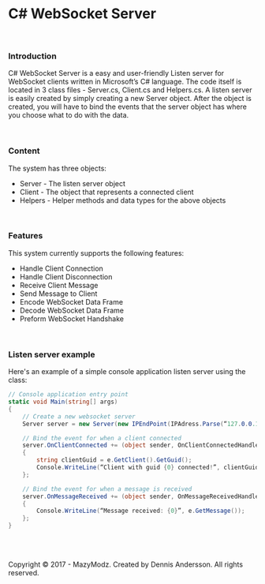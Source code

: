 <h1>C# WebSocket Server</h1><br>

<h3>Introduction</h3>
<p>C# WebSocket Server is a easy and user-friendly Listen server for WebSocket clients written in Microsoft’s C# language. 
The code itself is located in 3 class files - Server.cs, Client.cs and Helpers.cs. 
A listen server is easily created by simply creating a new Server object. After the object is created, 
you will have to bind the events that the server object has where you choose what to do with the data.</p><br>

<h3>Content</h3>
<p>The system has three objects:</p>
<ul>
    <li>Server  - The listen server object</li>
    <li>Client  - The object that represents a connected client</li>
    <li>Helpers - Helper methods and data types for the above objects</li>    
</ul>
<br>
<h3>Features</h3>
<p>This system currently supports the following features:</p>
<ul>
<li>Handle Client Connection</li>
<li>Handle Client Disconnection</li>
<li>Receive Client Message</li>
<li>Send Message to Client</li>
<li>Encode WebSocket Data Frame</li>
<li>Decode WebSocket Data Frame</li>
<li>Preform WebSocket Handshake</li>
</ul>
<br>
<h3>Listen server example</h3>
<p>Here's an example of a simple console application listen server using the class:</p>

```c#
// Console application entry point
static void Main(string[] args) 
{
    // Create a new websocket server
    Server server = new Server(new IPEndPoint(IPAdress.Parse(“127.0.0.1”), 80));

    // Bind the event for when a client connected
    server.OnClientConnected += (object sender, OnClientConnectedHandler e) =>
    {
        string clientGuid = e.GetClient().GetGuid();
        Console.WriteLine(“Client with guid {0} connected!”, clientGuid);
    };

    // Bind the event for when a message is received
    server.OnMessageReceived += (object sender, OnMessageReceivedHandler e) =>
    {
        Console.WriteLine(“Message received: {0}”, e.GetMessage());
    };
}
```
<br>
<br>

<a>Copyright © 2017 - MazyModz. Created by Dennis Andersson. All rights reserved.</a>
